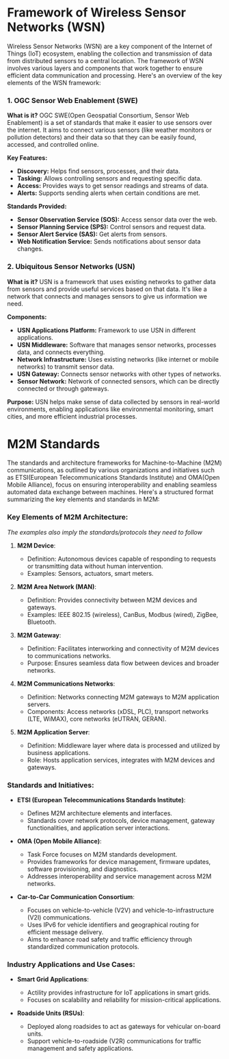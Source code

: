 # Framework of Wireless Sensor Networks (WSN)

Wireless Sensor Networks (WSN) are a key component of the Internet of Things (IoT) ecosystem, enabling the collection and transmission of data from distributed sensors to a central location. The framework of WSN involves various layers and components that work together to ensure efficient data communication and processing. Here's an overview of the key elements of the WSN framework:

### 1. OGC Sensor Web Enablement (SWE)

**What is it?**
OGC SWE(Open Geospatial Consortium, Sensor Web Enablement) is a set of standards that make it easier to use sensors over the internet. It aims to connect various sensors (like weather monitors or pollution detectors) and their data so that they can be easily found, accessed, and controlled online.

**Key Features:**
- **Discovery:** Helps find sensors, processes, and their data.
- **Tasking:** Allows controlling sensors and requesting specific data.
- **Access:** Provides ways to get sensor readings and streams of data.
- **Alerts:** Supports sending alerts when certain conditions are met.

**Standards Provided:**
- **Sensor Observation Service (SOS):** Access sensor data over the web.
- **Sensor Planning Service (SPS):** Control sensors and request data.
- **Sensor Alert Service (SAS):** Get alerts from sensors.
- **Web Notification Service:** Sends notifications about sensor data changes.

### 2. Ubiquitous Sensor Networks (USN)

**What is it?**
USN is a framework that uses existing networks to gather data from sensors and provide useful services based on that data. It's like a network that connects and manages sensors to give us information we need.

**Components:**
- **USN Applications Platform:** Framework to use USN in different applications.
- **USN Middleware:** Software that manages sensor networks, processes data, and connects everything.
- **Network Infrastructure:** Uses existing networks (like internet or mobile networks) to transmit sensor data.
- **USN Gateway:** Connects sensor networks with other types of networks.
- **Sensor Network:** Network of connected sensors, which can be directly connected or through gateways.

**Purpose:**
USN helps make sense of data collected by sensors in real-world environments, enabling applications like environmental monitoring, smart cities, and more efficient industrial processes.



# M2M Standards

The standards and architecture frameworks for Machine-to-Machine (M2M) communications, as outlined by various organizations and initiatives such as ETSI(European Telecommunications Standards Institute) and OMA(Open Mobile Alliance), focus on ensuring interoperability and enabling seamless automated data exchange between machines. Here's a structured format summarizing the key elements and standards in M2M:

### Key Elements of M2M Architecture:

_The examples also imply the standards/protocols they need to follow_

1. **M2M Device**:
   - Definition: Autonomous devices capable of responding to requests or transmitting data without human intervention.
   - Examples: Sensors, actuators, smart meters.

2. **M2M Area Network (MAN)**:
   - Definition: Provides connectivity between M2M devices and gateways.
   - Examples: IEEE 802.15 (wireless), CanBus, Modbus (wired), ZigBee, Bluetooth.

3. **M2M Gateway**:
   - Definition: Facilitates interworking and connectivity of M2M devices to communications networks.
   - Purpose: Ensures seamless data flow between devices and broader networks.

4. **M2M Communications Networks**:
   - Definition: Networks connecting M2M gateways to M2M application servers.
   - Components: Access networks (xDSL, PLC), transport networks (LTE, WiMAX), core networks (eUTRAN, GERAN).

5. **M2M Application Server**:
   - Definition: Middleware layer where data is processed and utilized by business applications.
   - Role: Hosts application services, integrates with M2M devices and gateways.

### Standards and Initiatives:

- **ETSI (European Telecommunications Standards Institute)**:
  - Defines M2M architecture elements and interfaces.
  - Standards cover network protocols, device management, gateway functionalities, and application server interactions.

- **OMA (Open Mobile Alliance)**:
  - Task Force focuses on M2M standards development.
  - Provides frameworks for device management, firmware updates, software provisioning, and diagnostics.
  - Addresses interoperability and service management across M2M networks.

- **Car-to-Car Communication Consortium**:
  - Focuses on vehicle-to-vehicle (V2V) and vehicle-to-infrastructure (V2I) communications.
  - Uses IPv6 for vehicle identifiers and geographical routing for efficient message delivery.
  - Aims to enhance road safety and traffic efficiency through standardized communication protocols.

### Industry Applications and Use Cases:

- **Smart Grid Applications**:
  - Actility provides infrastructure for IoT applications in smart grids.
  - Focuses on scalability and reliability for mission-critical applications.

- **Roadside Units (RSUs)**:
  - Deployed along roadsides to act as gateways for vehicular on-board units.
  - Support vehicle-to-roadside (V2R) communications for traffic management and safety applications.

